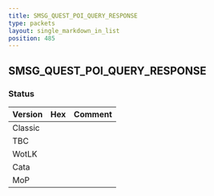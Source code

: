 ```yaml
---
title: SMSG_QUEST_POI_QUERY_RESPONSE
type: packets
layout: single_markdown_in_list
position: 485
---
```


## SMSG_QUEST_POI_QUERY_RESPONSE

### Status

Version    | Hex        | Comment
---------- | ---------- | ---------- 
Classic    |            |
TBC        |            |
WotLK      |            |
Cata       |            |
MoP        |            |